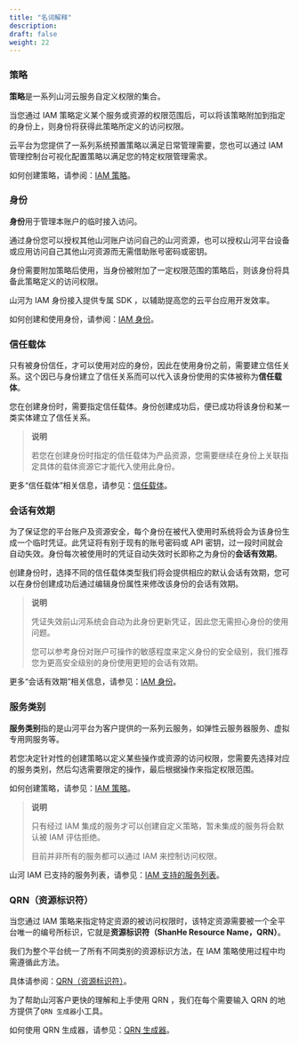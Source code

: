 ```yaml
---
title: "名词解释"
description: 
draft: false
weight: 22
---
```


### 策略

**策略**是一系列山河云服务自定义权限的集合。

当您通过 IAM 策略定义某个服务或资源的权限范围后，可以将该策略附加到指定的身份上，则身份将获得此策略所定义的访问权限。

云平台为您提供了一系列系统预置策略以满足日常管理需要，您也可以通过 IAM 管理控制台可视化配置策略以满足您的特定权限管理需求。

如何创建策略，请参阅：[IAM 策略](../../manual/policy)。

### 身份

**身份**用于管理本账户的临时接入访问。

通过身份您可以授权其他山河账户访问自己的山河资源，也可以授权山河平台设备或应用访问自己其他山河资源而无需借助账号密码或密钥。

身份需要附加策略后使用，当身份被附加了一定权限范围的策略后，则该身份将具备此策略定义的访问权限。

山河为 IAM 身份接入提供专属 SDK ，以辅助提高您的云平台应用开发效率。

如何创建和使用身份，请参阅：[IAM 身份](../../manual/role)。



### 信任载体

只有被身份信任，才可以使用对应的身份，因此在使用身份之前，需要建立信任关系。这个因已与身份建立了信任关系而可以代入该身份使用的实体被称为**信任载体**。

您在创建身份时，需要指定信任载体。身份创建成功后，便已成功将该身份和某一类实体建立了信任关系。

> **说明**
>
> 若您在创建身份时指定的信任载体为产品资源，您需要继续在身份上关联指定具体的载体资源它才能代入使用此身份。

更多“信任载体”相关信息，请参见：[信任载体](../../faq/principal)。

### 会话有效期

为了保证您的平台账户及资源安全，每个身份在被代入使用时系统将会为该身份生成一个临时凭证。此凭证将有别于现有的账号密码或 API 密钥，过一段时间就会自动失效。身份每次被使用时的凭证自动失效时长即称之为身份的**会话有效期**。

创建身份时，选择不同的信任载体类型我们将会提供相应的默认会话有效期，您可以在身份创建成功后通过编辑身份属性来修改该身份的会话有效期。

> **说明**
>
> 凭证失效前山河系统会自动为此身份更新凭证，因此您无需担心身份的使用问题。
>
> 您可以参考身份对账户可操作的敏感程度来定义身份的安全级别，我们推荐您为更高安全级别的身份使用更短的会话有效期。

更多“会话有效期”相关信息，请参见：[IAM 身份](../../manual/role)。

### 服务类别

**服务类别**指的是山河平台为客户提供的一系列云服务，如弹性云服务器服务、虚拟专用网服务等。

若您决定针对性的创建策略以定义某些操作或资源的访问权限，您需要先选择对应的服务类别，然后勾选需要限定的操作，最后根据操作来指定权限范围。

如何创建策略，请参见：[IAM 策略](../../manual/policy)。

> **说明**
>
> 只有经过 IAM 集成的服务才可以创建自定义策略，暂未集成的服务将会默认被 IAM 评估拒绝。
>
> 目前并非所有的服务都可以通过 IAM 来控制访问权限。

山河 IAM 已支持的服务列表，请参见：[IAM 支持的服务列表](../../faq/supported_services)。

### QRN（资源标识符）

当您通过 IAM 策略来指定特定资源的被访问权限时，该特定资源需要被一个全平台唯一的编号所标识，它就是**资源标识符（ShanHe Resource Name，QRN）**。

我们为整个平台统一了所有不同类别的资源标识方法，在 IAM 策略使用过程中均需遵循此方法。

具体请参阅：[QRN（资源标识符）](../../faq/qrn)。

为了帮助山河客户更快的理解和上手使用 QRN ，我们在每个需要输入 QRN 的地方提供了`QRN 生成器`小工具。

如何使用 QRN 生成器，请参见：[QRN 生成器](../../faq/qrn#qrn生成器)。
